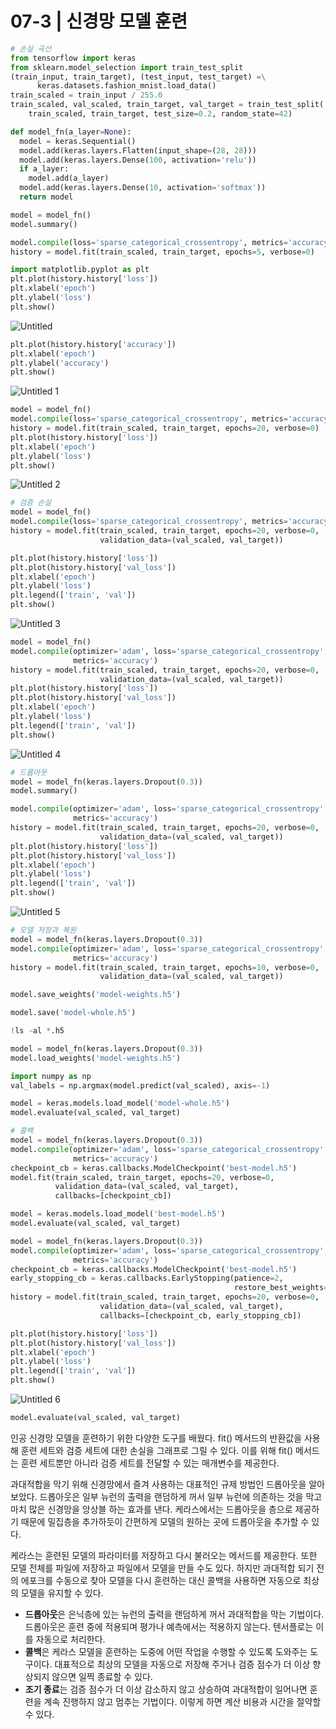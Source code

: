 # 07-3 | 신경망 모델 훈련

```python
# 손실 곡선
from tensorflow import keras
from sklearn.model_selection import train_test_split
(train_input, train_target), (test_input, test_target) =\
      keras.datasets.fashion_mnist.load_data()
train_scaled = train_input / 255.0
train_scaled, val_scaled, train_target, val_target = train_test_split(
    train_scaled, train_target, test_size=0.2, random_state=42)

def model_fn(a_layer=None):
  model = keras.Sequential()
  model.add(keras.layers.Flatten(input_shape=(28, 28)))
  model.add(keras.layers.Dense(100, activation='relu'))
  if a_layer:
    model.add(a_layer)
  model.add(keras.layers.Dense(10, activation='softmax'))
  return model

model = model_fn()
model.summary()

model.compile(loss='sparse_categorical_crossentropy', metrics='accuracy')
history = model.fit(train_scaled, train_target, epochs=5, verbose=0)

import matplotlib.pyplot as plt
plt.plot(history.history['loss'])
plt.xlabel('epoch')
plt.ylabel('loss')
plt.show()
```

![Untitled](https://user-images.githubusercontent.com/87055471/128161958-b7353932-560f-4af6-a6c4-b80c64464a95.png)

```python
plt.plot(history.history['accuracy'])
plt.xlabel('epoch')
plt.ylabel('accuracy')
plt.show()
```
![Untitled 1](https://user-images.githubusercontent.com/87055471/128161976-871b3960-0fb2-4091-aea0-ff5d21a21abe.png)

```python
model = model_fn()
model.compile(loss='sparse_categorical_crossentropy', metrics='accuracy')
history = model.fit(train_scaled, train_target, epochs=20, verbose=0)
plt.plot(history.history['loss'])
plt.xlabel('epoch')
plt.ylabel('loss')
plt.show()
```

![Untitled 2](https://user-images.githubusercontent.com/87055471/128161984-d73611b5-1526-4751-8f60-86932257d51d.png)

```python
# 검증 손실
model = model_fn()
model.compile(loss='sparse_categorical_crossentropy', metrics='accuracy')
history = model.fit(train_scaled, train_target, epochs=20, verbose=0,
                    validation_data=(val_scaled, val_target))

plt.plot(history.history['loss'])
plt.plot(history.history['val_loss'])
plt.xlabel('epoch')
plt.ylabel('loss')
plt.legend(['train', 'val'])
plt.show()
```
![Untitled 3](https://user-images.githubusercontent.com/87055471/128161995-55c85b74-86e0-49bd-9ae4-f8c16454b4f1.png)

```python
model = model_fn()
model.compile(optimizer='adam', loss='sparse_categorical_crossentropy',
              metrics='accuracy')
history = model.fit(train_scaled, train_target, epochs=20, verbose=0,
                    validation_data=(val_scaled, val_target))
plt.plot(history.history['loss'])
plt.plot(history.history['val_loss'])
plt.xlabel('epoch')
plt.ylabel('loss')
plt.legend(['train', 'val'])
plt.show()
```

![Untitled 4](https://user-images.githubusercontent.com/87055471/128162004-b5138f85-3fd1-4805-a6cb-35a56abe35d3.png)

```python
# 드롭아웃
model = model_fn(keras.layers.Dropout(0.3))
model.summary()

model.compile(optimizer='adam', loss='sparse_categorical_crossentropy',
              metrics='accuracy')
history = model.fit(train_scaled, train_target, epochs=20, verbose=0,
                    validation_data=(val_scaled, val_target))
plt.plot(history.history['loss'])
plt.plot(history.history['val_loss'])
plt.xlabel('epoch')
plt.ylabel('loss')
plt.legend(['train', 'val'])
plt.show()
```

![Untitled 5](https://user-images.githubusercontent.com/87055471/128162018-de6d4253-d858-4e8e-a27f-23adba19d876.png)

```python
# 모델 저장과 복원
model = model_fn(keras.layers.Dropout(0.3))
model.compile(optimizer='adam', loss='sparse_categorical_crossentropy',
              metrics='accuracy')
history = model.fit(train_scaled, train_target, epochs=10, verbose=0,
                    validation_data=(val_scaled, val_target))

model.save_weights('model-weights.h5')

model.save('model-whole.h5')

!ls -al *.h5

model = model_fn(keras.layers.Dropout(0.3))
model.load_weights('model-weights.h5')

import numpy as np
val_labels = np.argmax(model.predict(val_scaled), axis=-1)

model = keras.models.load_model('model-whole.h5')
model.evaluate(val_scaled, val_target)

# 콜백
model = model_fn(keras.layers.Dropout(0.3))
model.compile(optimizer='adam', loss='sparse_categorical_crossentropy',
              metrics='accuracy')
checkpoint_cb = keras.callbacks.ModelCheckpoint('best-model.h5')
model.fit(train_scaled, train_target, epochs=20, verbose=0,
          validation_data=(val_scaled, val_target),
          callbacks=[checkpoint_cb])

model = keras.models.load_model('best-model.h5')
model.evaluate(val_scaled, val_target)

model = model_fn(keras.layers.Dropout(0.3))
model.compile(optimizer='adam', loss='sparse_categorical_crossentropy',
              metrics='accuracy')
checkpoint_cb = keras.callbacks.ModelCheckpoint('best-model.h5')
early_stopping_cb = keras.callbacks.EarlyStopping(patience=2,
                                                  restore_best_weights=True)
history = model.fit(train_scaled, train_target, epochs=20, verbose=0,
                    validation_data=(val_scaled, val_target),
                    callbacks=[checkpoint_cb, early_stopping_cb])

plt.plot(history.history['loss'])
plt.plot(history.history['val_loss'])
plt.xlabel('epoch')
plt.ylabel('loss')
plt.legend(['train', 'val'])
plt.show()
```

![Untitled 6](https://user-images.githubusercontent.com/87055471/128162043-bc78aa79-d738-46fe-b173-a8f4433f059e.png)

```python
model.evaluate(val_scaled, val_target)
```

인공 신경망 모델을 훈련하기 위한 다양한 도구를 배웠다. fit() 메서드의 반환값을 사용해 훈련 세트와 검증 세트에 대한 손실을 그래프로 그릴 수 있다. 이를 위해 fit() 메서드는 훈련 세트뿐만 아니라 검증 세트를 전달할 수 있는 매개변수를 제공한다.

과대적합을 막기 위해 신경망에서 즐겨 사용하는 대표적인 규제 방법인 드롭아웃을 알아보았다. 드롭아웃은 일부 뉴런의 출력을 랜덤하게 꺼서 일부 뉴런에 의존하는 것을 막고 마치 많은 신경망을 앙상블 하는 효과를 낸다. 케라스에서는 드롭아웃을 층으로 제공하기 때문에 밀집층을 추가하듯이 간편하게 모델의 원하는 곳에 드롭아웃을 추가할 수 있다.

케라스는 훈련된 모델의 파라미터를 저장하고 다시 불러오는 메서드를 제공한다. 또한 모델 전체를 파일에 저장하고 파일에서 모델을 만들 수도 있다. 하지만 과대적합 되기 전의 에포크를 수동으로 찾아 모델을 다시 훈련하는 대신 콜백을 사용하면 자동으로 최상의 모델을 유지할 수 있다.

- **드롭아웃**은 은닉층에 있는 뉴런의 출력을 랜덤하게 꺼서 과대적합을 막는 기법이다. 드롭아웃은 훈련 중에 적용되며 평가나 예측에서는 적용하지 않는다. 텐서플로는 이를 자동으로 처리한다.
- **콜백**은 케라스 모델을 훈련하는 도중에 어떤 작업을 수행할 수 있도록 도와주는 도구이다. 대표적으로 최상의 모델을 자동으로 저장해 주거나 검증 점수가 더 이상 향상되지 않으면 일찍 종료할 수 있다.
- **조기 종료**는 검증 점수가 더 이상 감소하지 않고 상승하여 과대적합이 일어나면 훈련을 계속 진행하지 않고 멈추는 기법이다. 이렇게 하면 계산 비용과 시간을 절약할 수 있다.
